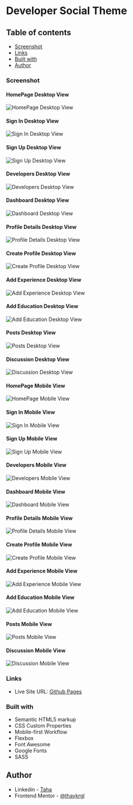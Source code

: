 # Developer Social Theme

## Table of contents

- [Screenshot](#screenshot)
- [Links](#links)
- [Built with](#built-with)
- [Author](#author)

### Screenshot

#### HomePage Desktop View

<img src="./img/dev-connector-desktop-homepage.png" alt="HomePage Desktop View">

#### Sign In Desktop View

<img src="./img/dev-connector-desktop-sign-in.png" alt="Sign In Desktop View">

#### Sign Up Desktop View

<img src="./img/dev-connector-desktop-sign-up.png" alt="Sign Up Desktop View">

#### Developers Desktop View

<img src="./img/dev-connector-desktop-developers.png" alt="Developers Desktop View">

#### Dashboard Desktop View

<img src="./img/dev-connector-desktop-dashboard.png" alt="Dashboard Desktop View">

#### Profile Details Desktop View

<img src="./img/dev-connector-desktop-profile-details.png" alt="Profile Details Desktop View">

#### Create Profile Desktop View

<img src="./img/dev-connector-desktop-create-profile.png" alt="Create Profile Desktop View">

#### Add Experience Desktop View

<img src="./img/dev-connector-desktop-add-experience.png" alt="Add Experience Desktop View">

#### Add Education Desktop View

<img src="./img/dev-connector-desktop-add-education.png" alt="Add Education Desktop View">

#### Posts Desktop View

<img src="./img/dev-connector-desktop-posts.png" alt="Posts Desktop View">

#### Discussion Desktop View

<img src="./img/dev-connector-desktop-discussion.png" alt="Discussion Desktop View">

#### HomePage Mobile View

<img src="./img/dev-connector-mobile-homepage.png" alt="HomePage Mobile View">

#### Sign In Mobile View

<img src="./img/dev-connector-mobile-sign-in.png" alt="Sign In Mobile View">

#### Sign Up Mobile View

<img src="./img/dev-connector-mobile-sign-up.png" alt="Sign Up Mobile View">

#### Developers Mobile View

<img src="./img/dev-connector-mobile-developers.png" alt="Developers Mobile View">

#### Dashboard Mobile View

<img src="./img/dev-connector-mobile-dashboard.png" alt="Dashboard Mobile View">

#### Profile Details Mobile View

<img src="./img/dev-connector-mobile-profile-details.png" alt="Profile Details Mobile View">

#### Create Profile Mobile View

<img src="./img/dev-connector-mobile-create-profile.png" alt="Create Profile Mobile View">

#### Add Experience Mobile View

<img src="./img/dev-connector-mobile-add-experience.png" alt="Add Experience Mobile View">

#### Add Education Mobile View

<img src="./img/dev-connector-mobile-add-education.png" alt="Add Education Mobile View">

#### Posts Mobile View

<img src="./img/dev-connector-mobile-posts.png" alt="Posts Mobile View">

#### Discussion Mobile View

<img src="./img/dev-connector-mobile-discussion.png" alt="Discussion Mobile View">

### Links

- Live Site URL: [Github Pages](https://thaykrgl.github.io/developer-social-theme/dist/index.html)

### Built with

- Semantic HTML5 markup
- CSS Custom Properties
- Mobile-first Workflow
- Flexbox
- Font Awesome
- Google Fonts
- SASS

## Author

- Linkedin - [Taha](https://www.linkedin.com/in/tahaaykiroglu)
- Frontend Mentor - [@thaykrgl](https://www.frontendmentor.io/profile/thaykrgl)
